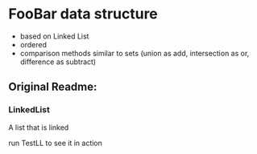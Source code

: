 # FooBar data structure
- based on Linked List
- ordered
- comparison methods similar to sets
  (union as add, intersection as or, difference as subtract)

## Original Readme:
### LinkedList
A list that is linked

run TestLL to see it in action
